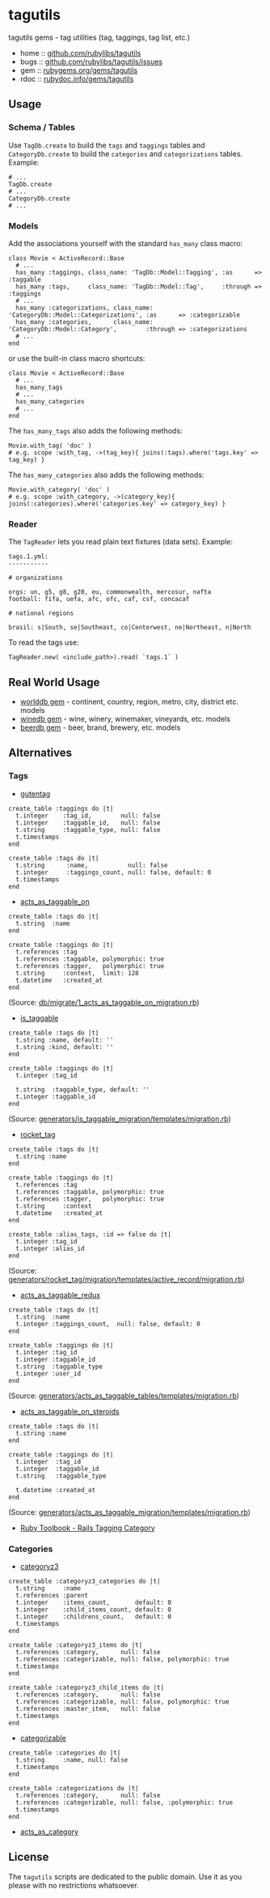 # tagutils

tagutils gems - tag utilities (tag, taggings, tag list, etc.)

* home  :: [github.com/rubylibs/tagutils](https://github.com/rubylibs/tagutils)
* bugs  :: [github.com/rubylibs/tagutils/issues](https://github.com/rubylibs/tagutils/issues)
* gem   :: [rubygems.org/gems/tagutils](https://rubygems.org/gems/tagutils)
* rdoc  :: [rubydoc.info/gems/tagutils](http://rubydoc.info/gems/tagutils)


## Usage

### Schema / Tables

Use `TagDb.create` to build the `tags` and `taggings` tables
and `CategoryDb.create` to build the `categories` and `categorizations` tables.
Example:

~~~
# ...
TagDb.create
# ...
CategoryDb.create
# ...
~~~


### Models

Add the associations yourself with the standard `has_many` class macro:

~~~
class Movie < ActiveRecord::Base
  # ...
  has_many :taggings, class_name: 'TagDb::Model::Tagging', :as      => :taggable
  has_many :tags,     class_name: 'TagDb::Model::Tag',     :through => :taggings
  # ...
  has_many :categorizations, class_name: 'CategoryDb::Model::Categorizations', :as      => :categorizable
  has_many :categories,      class_name: 'CategoryDb::Model::Category',        :through => :categorizations
  # ...
end
~~~

or use the built-in class macro shortcuts:

~~~
class Movie < ActiveRecord::Base
  # ...
  has_many_tags
  # ...
  has_many_categories
  # ...
end
~~~

The `has_many_tags` also adds the following methods:

~~~
Movie.with_tag( 'doc' )
# e.g. scope :with_tag, ->(tag_key){ joins(:tags).where('tags.key' => tag_key) }
~~~

The `has_many_categories` also adds the following methods:

~~~
Movie.with_category( 'doc' )
# e.g. scope :with_category, ->(category_key){ joins(:categories).where('categories.key' => category_key) }
~~~

### Reader

The `TagReader` lets you read plain text fixtures (data sets). Example:

~~~
tags.1.yml:
-----------

# organizations

orgs: un, g5, g8, g20, eu, commonwealth, mercosur, nafta
football: fifa, uefa, afc, ofc, caf, csf, concacaf

# national regions

brasil: s|South, se|Southeast, co|Centerwest, ne|Northeast, n|North
~~~

To read the tags use:

~~~
TagReader.new( <include_path>).read( `tags.1` )
~~~



## Real World Usage

- [worlddb gem](http://rubygems.org/gems/worlddb) - continent, country, region, metro, city, district etc. models
- [winedb gem](http://rubygems.org/gems/winedb) - wine, winery, winemaker, vineyards, etc. models 
- [beerdb gem](http://rubygems.org/gems/beerdb) - beer, brand, brewery, etc. models


## Alternatives


### Tags

- [gutentag](https://github.com/pat/gutentag)

~~~
create_table :taggings do |t|
  t.integer    :tag_id,        null: false
  t.integer    :taggable_id,   null: false
  t.string     :taggable_type, null: false
  t.timestamps
end

create_table :tags do |t|
  t.string      :name,           null: false
  t.integer     :taggings_count, null: false, default: 0
  t.timestamps
end
~~~


- [acts_as_taggable_on](https://github.com/mbleigh/acts-as-taggable-on)

~~~
create_table :tags do |t|
  t.string  :name
end

create_table :taggings do |t|
  t.references :tag
  t.references :taggable, polymorphic: true
  t.references :tagger,   polymorphic: true
  t.string     :context,  limit: 128
  t.datetime   :created_at
end
~~~

(Source: [db/migrate/1_acts_as_taggable_on_migration.rb](https://github.com/mbleigh/acts-as-taggable-on/blob/master/db/migrate/1_acts_as_taggable_on_migration.rb))


- [is_taggable](https://github.com/jamesgolick/is_taggable)

~~~
create_table :tags do |t|
  t.string :name, default: ''
  t.string :kind, default: ''
end

create_table :taggings do |t|
  t.integer :tag_id

  t.string  :taggable_type, default: ''
  t.integer :taggable_id
end
~~~

(Source: [generators/is_taggable_migration/templates/migration.rb](https://github.com/jamesgolick/is_taggable/blob/master/generators/is_taggable_migration/templates/migration.rb))

- [rocket_tag](https://github.com/bradphelan/rocket_tag)

~~~
create_table :tags do |t|
  t.string :name
end

create_table :taggings do |t|
  t.references :tag
  t.references :taggable, polymorphic: true
  t.references :tagger,   polymorphic: true
  t.string     :context
  t.datetime   :created_at
end

create_table :alias_tags, :id => false do |t|
  t.integer :tag_id
  t.integer :alias_id
end
~~~

(Source: [generators/rocket_tag/migration/templates/active_record/migration.rb](https://github.com/bradphelan/rocket_tag/blob/master/lib/generators/rocket_tag/migration/templates/active_record/migration.rb))


- [acts_as_taggable_redux](https://github.com/geemus/acts_as_taggable_redux)

~~~
create_table :tags do |t|
  t.string  :name
  t.integer :taggings_count,  null: false, default: 0
end
 
create_table :taggings do |t|
  t.integer :tag_id
  t.integer :taggable_id
  t.string  :taggable_type
  t.integer :user_id
end 
~~~

(Source: [generators/acts_as_taggable_tables/templates/migration.rb](https://github.com/geemus/acts_as_taggable_redux/blob/master/generators/acts_as_taggable_tables/templates/migration.rb))


- [acts_as_taggable_on_steroids](https://github.com/mattetti/acts_as_taggable_on_steroids)

~~~
create_table :tags do |t|
  t.string :name
end

create_table :taggings do |t|
  t.integer  :tag_id
  t.integer  :taggable_id
  t.string   :taggable_type

  t.datetime :created_at
end
~~~

(Source: [generators/acts_as_taggable_migration/templates/migration.rb](https://github.com/mattetti/acts_as_taggable_on_steroids/blob/master/generators/acts_as_taggable_migration/templates/migration.rb))


- [Ruby Toolbook - Rails Tagging Category](https://www.ruby-toolbox.com/categories/rails_tagging)


### Categories

- [categoryz3](https://github.com/tscolari/categoryz3)

~~~
create_table :categoryz3_categories do |t|
  t.string     :name
  t.references :parent
  t.integer    :items_count,       default: 0
  t.integer    :child_items_count, default: 0
  t.integer    :childrens_count,   default: 0
  t.timestamps
end

create_table :categoryz3_items do |t|
  t.references :category,      null: false
  t.references :categorizable, null: false, polymorphic: true
  t.timestamps
end

create_table :categoryz3_child_items do |t|
  t.references :category,      null: false
  t.references :categorizable, null: false, polymorphic: true
  t.references :master_item,   null: false
  t.timestamps
end
~~~

- [categorizable](https://github.com/boof/categorizable)

~~~
create_table :categories do |t|
  t.string     :name, null: false
  t.timestamps
end

create_table :categorizations do |t|
  t.references :category,      null: false
  t.references :categorizable, null: false, :polymorphic: true
  t.timestamps
end
~~~

- [acts_as_category](https://github.com/wuwx/acts_as_category)


## License

The `tagutils` scripts are dedicated to the public domain.
Use it as you please with no restrictions whatsoever.

